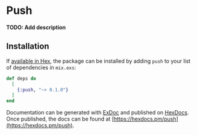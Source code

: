 # Push

**TODO: Add description**

## Installation

If [available in Hex](https://hex.pm/docs/publish), the package can be installed
by adding `push` to your list of dependencies in `mix.exs`:

```elixir
def deps do
  [
    {:push, "~> 0.1.0"}
  ]
end
```

Documentation can be generated with [ExDoc](https://github.com/elixir-lang/ex_doc)
and published on [HexDocs](https://hexdocs.pm). Once published, the docs can
be found at [https://hexdocs.pm/push](https://hexdocs.pm/push).

